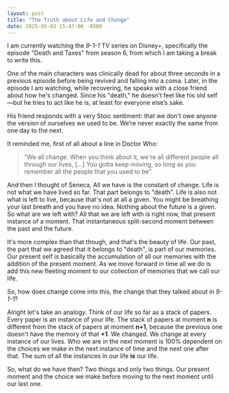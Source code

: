 ```yaml
---
layout: post
title: "The Truth about Life and Change"
date: 2025-05-03 15:47:00 -0500
---
```


I am currently watching the *9-1-1* TV series on Disney+, specifically the episode "Death and Taxes" from season 6, from which I am taking a break to write this.

One of the main characters was clinically dead for about three seconds in a previous episode before being revived and falling into a coma. Later, in the episode I am watching, while recovering, he speaks with a close friend about how he's changed. Since his "death," he doesn't feel like his old self—but he tries to act like he is, at least for everyone else’s sake.

His friend responds with a very Stoic sentiment: that we don't owe anyone the version of ourselves we used to be. We’re never exactly the same from one day to the next.

It reminded me, first of all about a line in Doctor Who:

>"We all change. When you think about it, we're all different people all through our lives, [...] You gotta keep moving, so long as you remember all the people that you used to be". 

And then I thought of Seneca, All we have is the constant of change. Life is not what we have lived so far. That part belongs to "death". Life is also not what is left to live, because that's not at all a given. You might be breathing your last breath and you have no idea. Nothing about the future is a given. So what are we left with? All that we are left with is right now, that present instance of a moment. That instantaneous split-second moment between the past and the future. 

It's more complex than that though, and that's the beauty of life. Our past, the part that we agreed that it belongs to "death", is part of our memories. Our present self is basically the accumulation of all our memories with the addition of the present moment. As we move forward in time all we do is add this new fleeting moment to our collection of memories that we call our life.

So, how does change come into this, the change that they talked about in *9-1-1*? 

Alright let's take an analogy. Think of our life so far as a stack of papers. Every paper is an instance of your life. The stack of papers at moment **n** is different from the stack of papers at moment **n+1**, because the previous one doesn't have the memory of that **+1**. We changed. We change at every instance of our lives. Who we are in the next moment is 100% dependent on the choices we make in the next instance of time and the next one after that. The sum of all the instances in our life **is** our life.

So, what do we have then? Two things and only two things. Our present moment and the choice we make before moving to the next moment until our last one.
